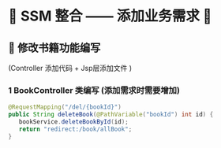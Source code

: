 # &#127800; SSM 整合 —— 添加业务需求 &#127800; 

## &#127800; 修改书籍功能编写
(Controller 添加代码 + Jsp层添加文件 )

### 1 BookController 类编写 (添加需求时需要增加)

```java
@RequestMapping("/del/{bookId}")
public String deleteBook(@PathVariable("bookId") int id) {
   bookService.deleteBookById(id);
   return "redirect:/book/allBook";
}
```
